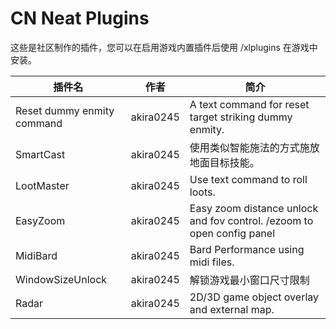 # CN Neat Plugins

这些是社区制作的插件，您可以在启用游戏内置插件后使用 /xlplugins 在游戏中安装。


| 插件名 | 作者 | 简介 |
|---------------|---------------|-----------------|
| Reset dummy enmity command | akira0245 | A text command for reset target striking dummy enmity. |
| SmartCast | akira0245 | 使用类似智能施法的方式施放地面目标技能。 |
| LootMaster | akira0245 | Use text command to roll loots. |
| EasyZoom | akira0245 | Easy zoom distance unlock and fov control. /ezoom to open config panel |
| MidiBard | akira0245 | Bard Performance using midi files. |
| WindowSizeUnlock | akira0245 | 解锁游戏最小窗口尺寸限制 |
| Radar | akira0245 | 2D/3D game object overlay and external map. |